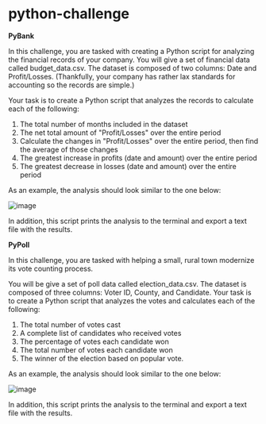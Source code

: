 # python-challenge

**PyBank**

In this challenge, you are tasked with creating a Python script for analyzing the financial records of your company. You will give a set of financial data called budget_data.csv. The dataset is composed of two columns: Date and Profit/Losses. (Thankfully, your company has rather lax standards for accounting so the records are simple.)

Your task is to create a Python script that analyzes the records to calculate each of the following:

1. The total number of months included in the dataset
2. The net total amount of "Profit/Losses" over the entire period
3. Calculate the changes in "Profit/Losses" over the entire period, then find the average of those changes
4. The greatest increase in profits (date and amount) over the entire period
5. The greatest decrease in losses (date and amount) over the entire period

As an example, the analysis should look similar to the one below:

![image](https://user-images.githubusercontent.com/80076539/114471601-843ee680-9bb6-11eb-9a1d-aceb41e7f585.png)

In addition, this script prints the analysis to the terminal and export a text file with the results.

**PyPoll**

In this challenge, you are tasked with helping a small, rural town modernize its vote counting process.

You will be give a set of poll data called election_data.csv. The dataset is composed of three columns: Voter ID, County, and Candidate. Your task is to create a Python script that analyzes the votes and calculates each of the following:

1. The total number of votes cast
2. A complete list of candidates who received votes
3. The percentage of votes each candidate won
4. The total number of votes each candidate won
5. The winner of the election based on popular vote.

As an example, the analysis should look similar to the one below:

![image](https://user-images.githubusercontent.com/80076539/114471502-63769100-9bb6-11eb-9ea2-012cb57a71fd.png)

In addition, this script prints the analysis to the terminal and export a text file with the results.
